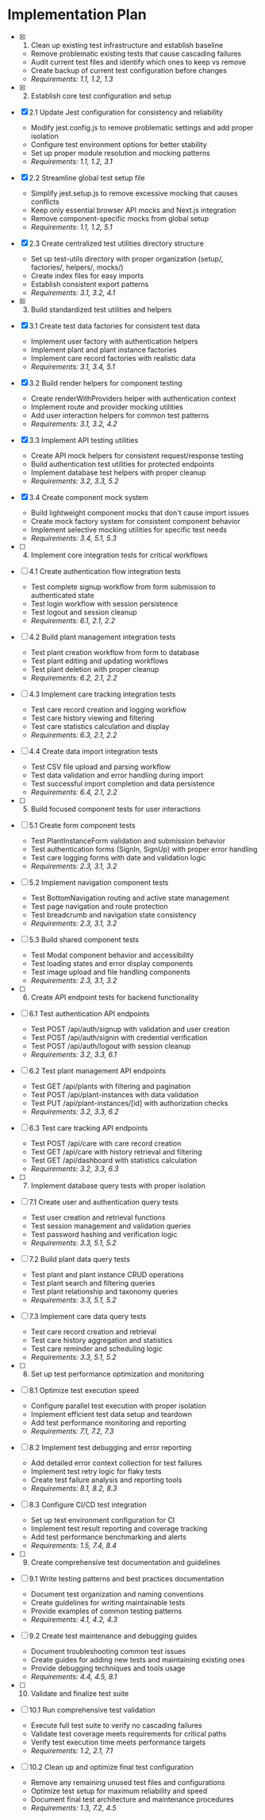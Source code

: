 # Implementation Plan

- [x] 1. Clean up existing test infrastructure and establish baseline
  - Remove problematic existing tests that cause cascading failures
  - Audit current test files and identify which ones to keep vs remove
  - Create backup of current test configuration before changes
  - _Requirements: 1.1, 1.2, 1.3_

- [x] 2. Establish core test configuration and setup
- [x] 2.1 Update Jest configuration for consistency and reliability
  - Modify jest.config.js to remove problematic settings and add proper isolation
  - Configure test environment options for better stability
  - Set up proper module resolution and mocking patterns
  - _Requirements: 1.1, 1.2, 3.1_

- [x] 2.2 Streamline global test setup file
  - Simplify jest.setup.js to remove excessive mocking that causes conflicts
  - Keep only essential browser API mocks and Next.js integration
  - Remove component-specific mocks from global setup
  - _Requirements: 1.1, 1.2, 5.1_

- [x] 2.3 Create centralized test utilities directory structure
  - Set up test-utils directory with proper organization (setup/, factories/, helpers/, mocks/)
  - Create index files for easy imports
  - Establish consistent export patterns
  - _Requirements: 3.1, 3.2, 4.1_

- [x] 3. Build standardized test utilities and helpers
- [x] 3.1 Create test data factories for consistent test data
  - Implement user factory with authentication helpers
  - Implement plant and plant instance factories
  - Implement care record factories with realistic data
  - _Requirements: 3.1, 3.4, 5.1_

- [x] 3.2 Build render helpers for component testing
  - Create renderWithProviders helper with authentication context
  - Implement route and provider mocking utilities
  - Add user interaction helpers for common test patterns
  - _Requirements: 3.1, 3.2, 4.2_

- [x] 3.3 Implement API testing utilities
  - Create API mock helpers for consistent request/response testing
  - Build authentication test utilities for protected endpoints
  - Implement database test helpers with proper cleanup
  - _Requirements: 3.2, 3.3, 5.2_

- [x] 3.4 Create component mock system
  - Build lightweight component mocks that don't cause import issues
  - Create mock factory system for consistent component behavior
  - Implement selective mocking utilities for specific test needs
  - _Requirements: 3.4, 5.1, 5.3_

- [ ] 4. Implement core integration tests for critical workflows
- [ ] 4.1 Create authentication flow integration tests
  - Test complete signup workflow from form submission to authenticated state
  - Test login workflow with session persistence
  - Test logout and session cleanup
  - _Requirements: 6.1, 2.1, 2.2_

- [ ] 4.2 Build plant management integration tests
  - Test plant creation workflow from form to database
  - Test plant editing and updating workflows
  - Test plant deletion with proper cleanup
  - _Requirements: 6.2, 2.1, 2.2_

- [ ] 4.3 Implement care tracking integration tests
  - Test care record creation and logging workflow
  - Test care history viewing and filtering
  - Test care statistics calculation and display
  - _Requirements: 6.3, 2.1, 2.2_

- [ ] 4.4 Create data import integration tests
  - Test CSV file upload and parsing workflow
  - Test data validation and error handling during import
  - Test successful import completion and data persistence
  - _Requirements: 6.4, 2.1, 2.2_

- [ ] 5. Build focused component tests for user interactions
- [ ] 5.1 Create form component tests
  - Test PlantInstanceForm validation and submission behavior
  - Test authentication forms (SignIn, SignUp) with proper error handling
  - Test care logging forms with date and validation logic
  - _Requirements: 2.3, 3.1, 3.2_

- [ ] 5.2 Implement navigation component tests
  - Test BottomNavigation routing and active state management
  - Test page navigation and route protection
  - Test breadcrumb and navigation state consistency
  - _Requirements: 2.3, 3.1, 3.2_

- [ ] 5.3 Build shared component tests
  - Test Modal component behavior and accessibility
  - Test loading states and error display components
  - Test image upload and file handling components
  - _Requirements: 2.3, 3.1, 3.2_

- [ ] 6. Create API endpoint tests for backend functionality
- [ ] 6.1 Test authentication API endpoints
  - Test POST /api/auth/signup with validation and user creation
  - Test POST /api/auth/signin with credential verification
  - Test POST /api/auth/logout with session cleanup
  - _Requirements: 3.2, 3.3, 6.1_

- [ ] 6.2 Test plant management API endpoints
  - Test GET /api/plants with filtering and pagination
  - Test POST /api/plant-instances with data validation
  - Test PUT /api/plant-instances/[id] with authorization checks
  - _Requirements: 3.2, 3.3, 6.2_

- [ ] 6.3 Test care tracking API endpoints
  - Test POST /api/care with care record creation
  - Test GET /api/care with history retrieval and filtering
  - Test GET /api/dashboard with statistics calculation
  - _Requirements: 3.2, 3.3, 6.3_

- [ ] 7. Implement database query tests with proper isolation
- [ ] 7.1 Create user and authentication query tests
  - Test user creation and retrieval functions
  - Test session management and validation queries
  - Test password hashing and verification logic
  - _Requirements: 3.3, 5.1, 5.2_

- [ ] 7.2 Build plant data query tests
  - Test plant and plant instance CRUD operations
  - Test plant search and filtering queries
  - Test plant relationship and taxonomy queries
  - _Requirements: 3.3, 5.1, 5.2_

- [ ] 7.3 Implement care data query tests
  - Test care record creation and retrieval
  - Test care history aggregation and statistics
  - Test care reminder and scheduling logic
  - _Requirements: 3.3, 5.1, 5.2_

- [ ] 8. Set up test performance optimization and monitoring
- [ ] 8.1 Optimize test execution speed
  - Configure parallel test execution with proper isolation
  - Implement efficient test data setup and teardown
  - Add test performance monitoring and reporting
  - _Requirements: 7.1, 7.2, 7.3_

- [ ] 8.2 Implement test debugging and error reporting
  - Add detailed error context collection for test failures
  - Implement test retry logic for flaky tests
  - Create test failure analysis and reporting tools
  - _Requirements: 8.1, 8.2, 8.3_

- [ ] 8.3 Configure CI/CD test integration
  - Set up test environment configuration for CI
  - Implement test result reporting and coverage tracking
  - Add test performance benchmarking and alerts
  - _Requirements: 1.5, 7.4, 8.4_

- [ ] 9. Create comprehensive test documentation and guidelines
- [ ] 9.1 Write testing patterns and best practices documentation
  - Document test organization and naming conventions
  - Create guidelines for writing maintainable tests
  - Provide examples of common testing patterns
  - _Requirements: 4.1, 4.2, 4.3_

- [ ] 9.2 Create test maintenance and debugging guides
  - Document troubleshooting common test issues
  - Create guides for adding new tests and maintaining existing ones
  - Provide debugging techniques and tools usage
  - _Requirements: 4.4, 4.5, 8.1_

- [ ] 10. Validate and finalize test suite
- [ ] 10.1 Run comprehensive test validation
  - Execute full test suite to verify no cascading failures
  - Validate test coverage meets requirements for critical paths
  - Verify test execution time meets performance targets
  - _Requirements: 1.2, 2.1, 7.1_

- [ ] 10.2 Clean up and optimize final test configuration
  - Remove any remaining unused test files and configurations
  - Optimize test setup for maximum reliability and speed
  - Document final test architecture and maintenance procedures
  - _Requirements: 1.3, 7.2, 4.5_
